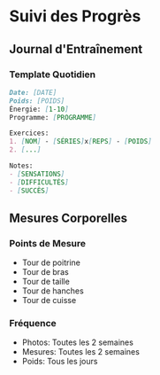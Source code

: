 # Suivi des Progrès

## Journal d'Entraînement

### Template Quotidien
```markdown
Date: [DATE]
Poids: [POIDS]
Énergie: [1-10]
Programme: [PROGRAMME]

Exercices:
1. [NOM] - [SÉRIES]x[REPS] - [POIDS]
2. [...]

Notes:
- [SENSATIONS]
- [DIFFICULTÉS]
- [SUCCÈS]
```

## Mesures Corporelles

### Points de Mesure
- Tour de poitrine
- Tour de bras
- Tour de taille
- Tour de hanches
- Tour de cuisse

### Fréquence
- Photos: Toutes les 2 semaines
- Mesures: Toutes les 2 semaines
- Poids: Tous les jours